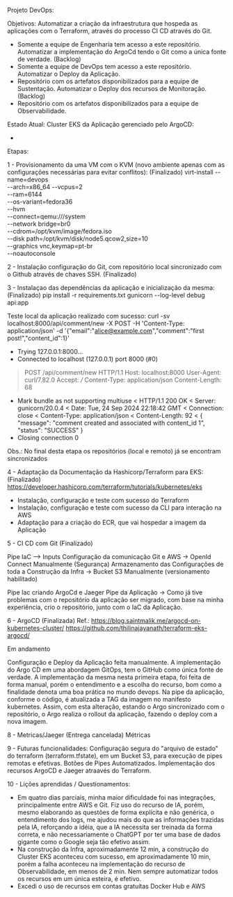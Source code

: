 Projeto DevOps:

Objetivos:
Automatizar a criação da infraestrutura que hospeda as aplicações com o Terraform, através do processo CI CD através do Git.
 - Somente a equipe de Engenharia tem acesso a este repositório.
Automatizar a implementação do ArgoCd tendo o Git como a única fonte de verdade. (Backlog)
 - Somente a equipe de DevOps tem acesso a este repositório.
Automatizar o Deploy da Aplicação.
 - Repositório com os artefatos disponibilizados para a equipe de Sustentação.
Automatizar o Deploy dos recursos de Monitoração. (Backlog)
 - Repositório com os artefatos disponibilizados para a equipe de Observabilidade.

Estado Atual:
 Cluster EKS da Aplicação gerenciado pelo ArgoCD:

*

Etapas:

1 - Provisionamento da uma VM com o KVM (novo ambiente apenas com as configurações necessárias para evitar conflitos): (Finalizado)
virt-install --name=devops \
             --arch=x86_64 --vcpus=2 \
             --ram=6144 \
             --os-variant=fedora36 \
             --hvm \
             --connect=qemu:///system \
             --network bridge=br0 \
             --cdrom=/opt/kvm/image/fedora.iso \
             --disk path=/opt/kvm/disk/node5.qcow2,size=10 \
             --graphics vnc,keymap=pt-br \
             --noautoconsole

2 - Instalação configuração do Git, com repositório local sincronizado com o Github através de chaves SSH. (Finalizado)

3 - Instalaçao das dependências da aplicação e inicialização da mesma: (Finalizado)
pip install -r requirements.txt
gunicorn --log-level debug api:app

Teste local da aplicação realizado com sucesso:
curl -sv localhost:8000/api/comment/new -X POST -H 'Content-Type: application/json' -d '{"email":"alice@example.com","comment":"first post!","content_id":1}'
*   Trying 127.0.0.1:8000...
* Connected to localhost (127.0.0.1) port 8000 (#0)
> POST /api/comment/new HTTP/1.1
> Host: localhost:8000
> User-Agent: curl/7.82.0
> Accept: */*
> Content-Type: application/json
> Content-Length: 68
> 
* Mark bundle as not supporting multiuse
< HTTP/1.1 200 OK
< Server: gunicorn/20.0.4
< Date: Tue, 24 Sep 2024 22:18:42 GMT
< Connection: close
< Content-Type: application/json
< Content-Length: 92
< 
{
  "message": "comment created and associated with content_id 1", 
  "status": "SUCCESS"
}
* Closing connection 0

Obs.: No final desta etapa os repositórios (local e remoto) já se encontram sincronizados

4 - Adaptação da Documentação da Hashicorp/Terraform para EKS: (Finalizado)
https://developer.hashicorp.com/terraform/tutorials/kubernetes/eks 

- Instalação, configuração e teste com sucesso do Terraform
- Instalação, configuração e teste com sucesso da CLI para interação na AWS
- Adaptação para a criação do ECR, que vai hospedar a imagem da Aplicação

5 - CI CD com Git (Finalizado)

Pipe IaC --> Inputs
Configuração da comunicação Git e AWS -> OpenId Connect Manualmente (Segurança)
Armazenamento das Configurações de toda a Construção da Infra -> Bucket S3 Manualmente (versionamento habilitado)

Pipe Iac criando ArgoCd e Jaeger
Pipe da Aplicação -> Como já tive problemas com o repositório da aplicação ser migrado, com base na minha experiência,
                     crio o repositório, junto com o IaC da Aplicação.

6 - ArgoCD  (Finalizada)
Ref.:
https://blog.saintmalik.me/argocd-on-kubernetes-cluster/
https://github.com/thilinajayanath/terraform-eks-argocd/

Em andamento


Configuração e Deploy da Aplicação feita manualmente. 
A implementação do Argo CD em uma abordagem GitOps, tem o GitHub como única fonte de verdade.
A implementação da mesma nesta primeira etapa, foi feita de forma manual, porém o entendimento e a escolha do recurso, bom como a finalidade denota uma boa prática no mundo devops.
Na pipe da aplicação, conforme o código, é atualizada a TAG da imagem no manifesto kubernetes. Assim, com esta alteração, estando o Argo sincronizado com o repositório, o Argo realiza o rollout da aplicação, fazendo o deploy com a nova imagem.

8 - Metricas/Jaeger (Entrega cancelada)
Métricas

9 - Futuras funcionalidades:
Configuração segura do "arquivo de estado" do terraform (terraform.tfstate), em um Bucket S3, para execução de pipes remotas e efetivas.
Botões de Pipes Automatizados.
Implementação dos recursos ArgoCD e Jaeger atraavés do Terraform.

10 - Lições aprendidas / Questionamentos:

- Em quatro dias parciais, minha maior dificuldade foi nas integrações, principalmente entre AWS e Git. Fiz uso do recurso de IA, porém, mesmo elaborando as questões de forma explícita e não genérica, o entendimento dos logs, me ajudou mais do que as informações trazidas pela IA, reforçando a idéia, que a IA necessita ser treinada da forma correta, e não necessariamente o ChatGPT por ter uma base de dados gigante como o Google seja tão efetivo assim.
- Na construção da Infra, aproximadamente 12 min, a construção do Cluster EKS aconteceu com sucesso, em aproximadamente 10 min, porém a falha aconteceu na implementação do recurso de Observabilidade, em menos de 2 min. Nem sempre automatizar todos os recursos em um única esteira, é efetivo.
- Excedi o uso de recursos em contas gratuítas Docker Hub e AWS

